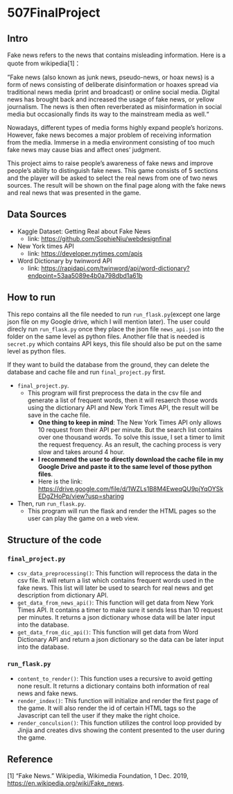 # 507FinalProject

## Intro

Fake news refers to the news that contains misleading information. Here is a quote from wikipedia[1]：
					
”Fake news (also known as junk news, pseudo-news, or hoax news) is a form of news consisting of deliberate disinformation or hoaxes spread via traditional news media (print and broadcast) or online social media. Digital news has brought back and increased the usage of fake news, or yellow journalism. The news is then often reverberated as misinformation in social media but occasionally finds its way to the mainstream media as well.“

Nowadays, different types of media forms highly expand people’s horizons. However, fake news becomes a major problem of receiving information from the media. Immerse in a media environment consisting of too much fake news may cause bias and affect ones’ judgment. 

This project aims to raise people’s awareness of fake news and improve people’s ability to distinguish fake news. This game consists of 5 sections and the player will be asked to select the real news from one of two news sources. The result will be shown on the final page along with the fake news and real news that was presented in the game.  

## Data Sources
- Kaggle Dataset: Getting Real about Fake News
  - link: https://github.com/SophieNiu/webdesignfinal
- New York times API
  - link: https://developer.nytimes.com/apis
- Word Dictionary by twinword API
  - link: https://rapidapi.com/twinword/api/word-dictionary?endpoint=53aa5089e4b0a798dbd1a61b
  
## How to run
This repo contains all the file needed to run `run_flask.py`(except one large json file on my Google drive, which I will mention later). The user could direcly run `run_flask.py` once they place the json file `news_api.json` into the folder on the same level as python files. Another file that is needed is `secret.py` which contains API keys, this file should also be put on the same level as python files. 

If they want to build the database from the ground, they can delete the database and cache file and run `final_project.py` first.
- `final_project.py`.
  - This program will first preprocess the data in the csv file and generate a list of frequent words, then it will resaerch those words using the dictionary API and New York Times API, the result will be save in the cache file. 
    - **One thing to keep in mind**: The New York Times API only allows 10 request from their API per minute. But the search list contains over one thousand words. To solve this issue, I set a timer to limit the request frequency. As an result, the caching process is very slow and takes around 4 hour.
    - **I recommend the user to directly download the cache file in my Google Drive and paste it to the same level of those python files**.
    - Here is the link: https://drive.google.com/file/d/1WZLs1B8M4EweqQU9pjYqOYSkEDgZHoPp/view?usp=sharing
- Then, run `run_flask.py`.
  - This program will run the flask and render the HTML pages so the user can play the game on a web view. 
  
## Structure of the code 
### `final_project.py`
- `csv_data_preprocessing()`: This function will reprocess the data in the csv file. It will return a list which contains frequent words used in the fake news. This list will later be used to search for real news and get description from dictionary API.
- `get_data_from_news_api()`: This function will get data from New York Times API. It contains a timer to make sure it sends less than 10 request per minutes. It returns a json dictionary whose data will be later input into the database. 
- `get_data_from_dic_api()`: This function will get data from Word Dictionary API and return a json dictionary so the data can be later input into the database.
### `run_flask.py`
- `content_to_render()`: This function uses a recursive to avoid getting none result. It returns a dictionary contains both information of real news and fake news.
- `render_index()`: This function will initialize and render the first page of the game. It will also render the id of certain HTML tags so the Javascript can tell the user if they make the right choice.
- `render_conculsion()`: This function utilizes the control loop provided by Jinjia and creates divs showing the content presented to the user during the game. 


## Reference 
[1] “Fake News.” Wikipedia, Wikimedia Foundation, 1 Dec. 2019, https://en.wikipedia.org/wiki/Fake_news.
